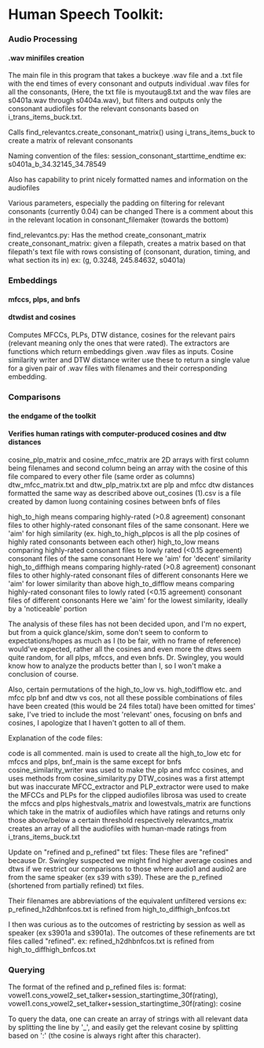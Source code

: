 # Human Speech Toolkit:

### Audio Processing
#### .wav minifiles creation

The main file in this program that takes a buckeye .wav file and a .txt file with the end times of every consonant 
and outputs individual .wav files for all the consonants, (Here, the txt file is myoutaug8.txt and the wav files are s0401a.wav through s0404a.wav), 
but filters and outputs only the consonant audiofiles for the relevant consonants based on i_trans_items_buck.txt.

Calls find_relevantcs.create_consonant_matrix() using i_trans_items_buck to create a matrix of relevant consonants

Naming convention of the files: session_consonant_starttime_endtime
                ex: s0401a_b_34.32145_34.78549

Also has capability to print nicely formatted names and information on the audiofiles

Various parameters, especially the padding on filtering for relevant consonants (currently 0.04) can be changed
    There is a comment about this in the relevant location in consonant_filemaker (towards the bottom)


find_relevantcs.py:
    Has the method create_consonant_matrix
    create_consonant_matrix:
        given a filepath, creates a matrix based on that filepath's text file with rows consisting of 
            (consonant, duration, timing, and what section its in)
            ex: (g, 0.3248, 245.84632, s0401a)

### Embeddings 
#### mfccs, plps, and bnfs
#### dtwdist and cosines
Computes MFCCs, PLPs, DTW distance, cosines for the relevant pairs (relevant meaning only the ones that were rated). The extractors are functions which return embeddings given .wav files as inputs. Cosine similarity writer and DTW distance writer use these to return a single value for a given pair of .wav files with filenames and their corresponding embedding.

### Comparisons
#### the endgame of the toolkit
#### Verifies human ratings with computer-produced cosines and dtw distances

cosine_plp_matrix and cosine_mfcc_matrix are 2D arrays with first column being filenames and second column being an array with the cosine of this file compared to every other file (same order as columns)
dtw_mfcc_matrix.txt and dtw_plp_matrix.txt are plp and mfcc dtw distances formatted the same way as described above
out_cosines (1).csv is a file created by damon luong containing cosines between bnfs of files

high_to_high means comparing highly-rated (>0.8 agreement) consonant files to other highly-rated consonant files of the same consonant. 
    Here we 'aim' for high similarity
    (ex. high_to_high_plpcos is all the plp cosines of highly rated consonants between each other)
high_to_low means comparing highly-rated consonant files to lowly rated (<0.15 agreement) consonant files of the same consonant
    Here we 'aim' for 'decent' similarity
high_to_diffhigh means comparing  highly-rated (>0.8 agreement) consonant files to other highly-rated consonant files of different consonants
    Here we 'aim' for lower similarity than above
high_to_difflow means comparing highly-rated consonant files to lowly rated (<0.15 agreement) consonant files of different consonants
    Here we 'aim' for the lowest similarity, ideally by a 'noticeable' portion

The analysis of these files has not been decided upon, and I'm no expert, but from a quick glance/skim,
some don't seem to conform to expectations/hopes as much as I (to be fair, with no frame of reference) would've expected,
rather all the cosines and even more the dtws seem quite random, for all plps, mfccs, and even bnfs. 
Dr. Swingley, you would know how to analyze the products better than I, so I won't make a conclusion of course. 

Also, certain permutations of the high_to_low vs. high_todifflow etc. and mfcc plp bnf and dtw vs cos, not all these possible combinations of files have been created (this would be 24 files total) have been omitted for times' sake, 
I've tried to include the most 'relevant' ones, focusing on bnfs and cosines, I apologize that I haven't gotten to all of them. 

Explanation of the code files:

code is all commented. main is used to create all the high_to_low etc for mfccs and plps, bnf_main is the same except for bnfs
cosine_similarity_writer was used to make the plp and mfcc cosines, and uses methods from cosine_similarity.py
DTW_cosines was a first attempt but was inaccurate
MFCC_extractor and PLP_extractor were used to make the MFCCs and PLPs for the clipped audiofiles
    librosa was used to create the mfccs and plps
highestvals_matrix and lowestvals_matrix are functions which take in the matrix of audiofiles which have ratings and returns only those above/below a certain threshold respectively
relevantcs_matrix creates an array of all the audiofiles with human-made ratings from i_trans_items_buck.txt

Update on "refined and p_refined" txt files:
These files are "refined" because Dr. Swingley suspected we might find higher average cosines and dtws if we restrict our comparisons
to those where audio1 and audio2 are from the same speaker (ex s39 with s39). These are the p_refined (shortened from partially refined) 
txt files. 

Their filenames are abbreviations of the equivalent unfiltered versions
ex: p_refined_h2dhbnfcos.txt is refined from high_to_diffhigh_bnfcos.txt

I then was curious as to the outcomes of restricting by session as well as speaker (ex s3901a and s3901a). The outcomes of these refinements
are txt files called "refined".
ex: refined_h2dhbnfcos.txt is refined from high_to_diffhigh_bnfcos.txt

### Querying

The format of the refined and p_refined files is:
format: vowel1.cons_vowel2_set_talker+session_startingtime_30f(rating), vowel1.cons_vowel2_set_talker+session_startingtime_30f(rating): cosine

To query the data, one can create an array of strings with all relevant data by splitting the line by '_',
and easily get the relevant cosine by splitting based on ':' (the cosine is always right after this character).
